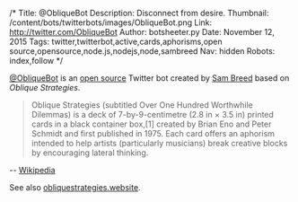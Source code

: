 /*
Title: @ObliqueBot
Description: Disconnect from desire.
Thumbnail: /content/bots/twitterbots/images/ObliqueBot.png
Link: http://twitter.com/ObliqueBot
Author: botsheeter.py
Date: November 12, 2015
Tags: twitter,twitterbot,active,cards,aphorisms,open source,opensource,node.js,nodejs,node,sambreed
Nav: hidden
Robots: index,follow
*/

[@ObliqueBot](https://twitter.com/ObliqueBot) is an [open source](https://github.com/wookiehangover/oblique-tab) Twitter bot created by [Sam Breed](https://twitter.com/sambreed) based on *Oblique Strategies*.

> Oblique Strategies (subtitled Over One Hundred Worthwhile Dilemmas) is a deck of 7-by-9-centimetre (2.8 in × 3.5 in) printed cards in a black container box,[1] created by Brian Eno and Peter Schmidt and first published in 1975. Each card offers an aphorism intended to help artists (particularly musicians) break creative blocks by encouraging lateral thinking.

-- [Wikipedia](https://en.wikipedia.org/wiki/Oblique_Strategies)

See also [obliquestrategies.website](http://obliquestrategies.website/).

